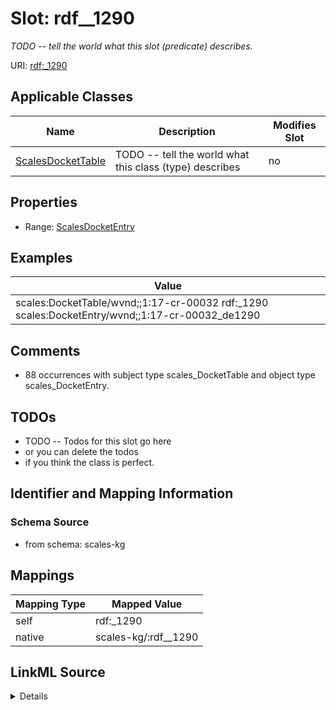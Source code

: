 

# Slot: rdf__1290


_TODO -- tell the world what this slot (predicate) describes._





URI: [rdf:_1290](http://www.w3.org/1999/02/22-rdf-syntax-ns#_1290)



<!-- no inheritance hierarchy -->





## Applicable Classes

| Name | Description | Modifies Slot |
| --- | --- | --- |
| [ScalesDocketTable](../classes/ScalesDocketTable.md) | TODO -- tell the world what this class (type) describes |  no  |







## Properties

* Range: [ScalesDocketEntry](../classes/ScalesDocketEntry.md)






## Examples

| Value |
| --- |
| scales:DocketTable/wvnd;;1:17-cr-00032 rdf:_1290 scales:DocketEntry/wvnd;;1:17-cr-00032_de1290 |

## Comments

* 88 occurrences with subject type scales_DocketTable and object type scales_DocketEntry.

## TODOs

* TODO -- Todos for this slot go here
* or you can delete the todos
* if you think the class is perfect.

## Identifier and Mapping Information







### Schema Source


* from schema: scales-kg




## Mappings

| Mapping Type | Mapped Value |
| ---  | ---  |
| self | rdf:_1290 |
| native | scales-kg/:rdf__1290 |




## LinkML Source

<details>
```yaml
name: rdf__1290
description: TODO -- tell the world what this slot (predicate) describes.
todos:
- TODO -- Todos for this slot go here
- or you can delete the todos
- if you think the class is perfect.
comments:
- 88 occurrences with subject type scales_DocketTable and object type scales_DocketEntry.
examples:
- value: scales:DocketTable/wvnd;;1:17-cr-00032 rdf:_1290 scales:DocketEntry/wvnd;;1:17-cr-00032_de1290
from_schema: scales-kg
rank: 1000
slot_uri: rdf:_1290
alias: rdf__1290
domain_of:
- scales_DocketTable
range: scales_DocketEntry

```
</details>